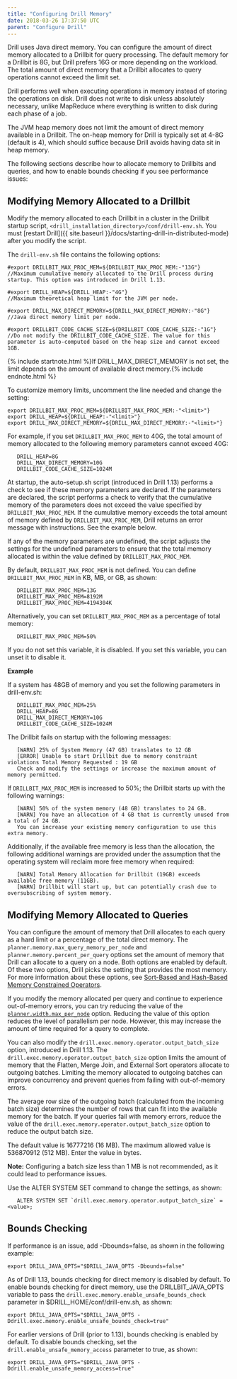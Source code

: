 ```yaml
---
title: "Configuring Drill Memory"
date: 2018-03-26 17:37:50 UTC
parent: "Configure Drill"
---
```


Drill uses Java direct memory. You can configure the amount of direct memory allocated to a Drillbit for query processing. The default memory for a Drillbit is 8G, but Drill prefers 16G or more depending on the workload. The total amount of direct memory that a Drillbit allocates to query operations cannot exceed the limit set.

Drill performs well when executing operations in memory instead of storing the operations on disk. Drill does not write to disk unless absolutely necessary, unlike MapReduce where everything is written to disk during each phase of a job.

The JVM heap memory does not limit the amount of direct memory available in a Drillbit. The on-heap memory for Drill is typically set at 4-8G (default is 4), which should
suffice because Drill avoids having data sit in heap memory.  

The following sections describe how to allocate memory to Drillbits and queries, and how to enable bounds checking if you see performance issues:  

## Modifying Memory Allocated to a Drillbit  

Modify the memory allocated to each Drillbit in a cluster in the Drillbit startup script, `<drill_installation_directory>/conf/drill-env.sh`. You must [restart Drill]({{ site.baseurl }}/docs/starting-drill-in-distributed-mode) after you modify the script.  

The `drill-env.sh` file contains the following options:

    #export DRILLBIT_MAX_PROC_MEM=${DRILLBIT_MAX_PROC_MEM:-"13G"}
    //Maximum cumulative memory allocated to the Drill process during startup. This option was introduced in Drill 1.13.

    #export DRILL_HEAP=${DRILL_HEAP:-"4G"}
    //Maximum theoretical heap limit for the JVM per node.

    #export DRILL_MAX_DIRECT_MEMORY=${DRILL_MAX_DIRECT_MEMORY:-"8G"}  
    //Java direct memory limit per node.

    #export DRILLBIT_CODE_CACHE_SIZE=${DRILLBIT_CODE_CACHE_SIZE:-"1G"} 
    //Do not modify the DRILLBIT_CODE_CACHE_SIZE. The value for this parameter is auto-computed based on the heap size and cannot exceed 1GB. 

{% include startnote.html %}If DRILL_MAX_DIRECT_MEMORY is not set, the limit depends on the amount of available direct memory.{% include endnote.html %}


To customize memory limits, uncomment the line needed and change the setting:  

    export DRILLBIT_MAX_PROC_MEM=${DRILLBIT_MAX_PROC_MEM:-"<limit>"}
    export DRILL_HEAP=${DRILL_HEAP:-"<limit>"}
    export DRILL_MAX_DIRECT_MEMORY=${DRILL_MAX_DIRECT_MEMORY:-"<limit>"}   


For example, if you set `DRILLBIT_MAX_PROC_MEM` to 40G, the total amount of memory allocated to the following memory parameters cannot exceed 40G:  

       DRILL_HEAP=8G
       DRILL_MAX_DIRECT_MEMORY=10G
       DRILLBIT_CODE_CACHE_SIZE=1024M

At startup, the auto-setup.sh script (introduced in Drill 1.13) performs a check to see if these memory parameters are declared. If the parameters are declared, the script performs a check to verify that the cumulative memory of the parameters does not exceed the value specified by `DRILLBIT_MAX_PROC_MEM`. If the cumulative memory exceeds the total amount of memory defined by `DRILLBIT_MAX_PROC_MEM`, Drill returns an error message with instructions. See the example below.

If any of the memory parameters are undefined, the script adjusts the settings for the undefined parameters to ensure that the total memory allocated is within the value defined by `DRILLBIT_MAX_PROC_MEM`.

By default, `DRILLBIT_MAX_PROC_MEM` is not defined. You can define `DRILLBIT_MAX_PROC_MEM` in KB, MB, or GB, as shown:  

       DRILLBIT_MAX_PROC_MEM=13G
       DRILLBIT_MAX_PROC_MEM=8192M
       DRILLBIT_MAX_PROC_MEM=4194304K

Alternatively, you can set `DRILLBIT_MAX_PROC_MEM` as a percentage of total memory:  

       DRILLBIT_MAX_PROC_MEM=50%

If you do not set this variable, it is disabled. If you set this variable, you can unset it to disable it.  

**Example**  

If a system has 48GB of memory and you set the following parameters in drill-env.sh:  

       DRILLBIT_MAX_PROC_MEM=25%
       DRILL_HEAP=8G
       DRILL_MAX_DIRECT_MEMORY=10G
       DRILLBIT_CODE_CACHE_SIZE=1024M  

The Drillbit fails on startup with the following messages:

       [WARN] 25% of System Memory (47 GB) translates to 12 GB
       [ERROR] Unable to start Drillbit due to memory constraint violations Total Memory Requested : 19 GB 
       Check and modify the settings or increase the maximum amount of memory permitted.

If `DRILLBIT_MAX_PROC_MEM` is increased to 50%; the Drillbit starts up with the following warnings:  

       [WARN] 50% of the system memory (48 GB) translates to 24 GB.
       [WARN] You have an allocation of 4 GB that is currently unused from a total of 24 GB. 
       You can increase your existing memory configuration to use this extra memory.  

Additionally, if the available free memory is less than the allocation, the following additional warnings are provided under the assumption that the operating system will reclaim more free memory when required:

       [WARN] Total Memory Allocation for Drillbit (19GB) exceeds available free memory (11GB).
       [WARN] Drillbit will start up, but can potentially crash due to oversubscribing of system memory.  
  

## Modifying Memory Allocated to Queries  

You can configure the amount of memory that Drill allocates to each query as a hard limit or a percentage of the total direct memory. The `planner.memory.max_query_memory_per_node` and `planner.memory.percent_per_query` options set the amount of memory that Drill can allocate to a query on a node. Both options are enabled by default. Of these two options, Drill picks the setting that provides the most memory. For more information about these options, see [Sort-Based and Hash-Based Memory Constrained Operators](https://drill.apache.org/docs/sort-based-and-hash-based-memory-constrained-operators/).  


If you modify the memory allocated per query and continue to experience out-of-memory errors, you can try reducing the value of the [`planner.width.max_per_node`]({{site.baseurl}}/docs/configuration-options-introduction/) option. Reducing the value of this option reduces the level of parallelism per node. However, this may increase the amount of time required for a query to complete.  

You can also modify the `drill.exec.memory.operator.output_batch_size` option, introduced in Drill 1.13. The `drill.exec.memory.operator.output_batch_size` option limits the amount of memory that the Flatten, Merge Join, and External Sort operators allocate to outgoing batches. Limiting the memory allocated to outgoing batches can improve concurrency and prevent queries from failing with out-of-memory errors.
 
The average row size of the outgoing batch (calculated from the incoming batch size) determines the number of rows that can fit into the available memory for the batch. If your queries fail with memory errors, reduce the value of the `drill.exec.memory.operator.output_batch_size` option to reduce the output batch size. 

The default value is 16777216 (16 MB). The maximum allowed value is 536870912 (512 MB). Enter the value in bytes. 

**Note:** Configuring a batch size less than 1 MB is not recommended, as it could lead to performance issues. 

Use the ALTER SYSTEM SET command to change the settings, as shown:  

       ALTER SYSTEM SET `drill.exec.memory.operator.output_batch_size` = <value>;  

## Bounds Checking 

If performance is an issue, add -Dbounds=false, as shown in the following example:

    export DRILL_JAVA_OPTS="$DRILL_JAVA_OPTS -Dbounds=false"  

As of Drill 1.13, bounds checking for direct memory is disabled by default. To enable bounds checking for direct memory, use the DRILLBIT_JAVA_OPTS variable to pass the `drill.exec.memory.enable_unsafe_bounds_check` parameter in $DRILL_HOME/conf/drill-env.sh, as shown:  

    export DRILL_JAVA_OPTS="$DRILL_JAVA_OPTS -Ddrill.exec.memory.enable_unsafe_bounds_check=true"  


For earlier versions of Drill (prior to 1.13), bounds checking is enabled by default. To disable bounds checking, set the `drill.enable_unsafe_memory_access` parameter to true, as shown:  


    export DRILL_JAVA_OPTS="$DRILL_JAVA_OPTS -Ddrill.enable_unsafe_memory_access=true"
  